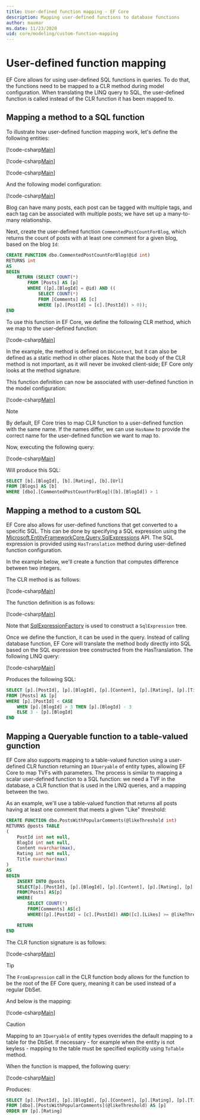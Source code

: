 ```yaml
---
title: User-defined function mapping - EF Core
description: Mapping user-defined functions to database functions
author: maumar
ms.date: 11/23/2020
uid: core/modeling/custom-function-mapping
---
```

# User-defined function mapping

EF Core allows for using user-defined SQL functions in queries. To do that, the functions need to be mapped to a CLR method during model configuration. When translating the LINQ query to SQL, the user-defined function is called instead of the CLR function it has been mapped to.

## Mapping a method to a SQL function

To illustrate how user-defined function mapping work, let's define the following entities:

[!code-csharp[Main](../../../samples/core/Querying/UserDefinedFunctionMapping/Model.cs#BlogEntity)]

[!code-csharp[Main](../../../samples/core/Querying/UserDefinedFunctionMapping/Model.cs#PostEntity)]

[!code-csharp[Main](../../../samples/core/Querying/UserDefinedFunctionMapping/Model.cs#CommentEntity)]

And the following model configuration:

[!code-csharp[Main](../../../samples/core/Querying/UserDefinedFunctionMapping/Model.cs#EntityConfiguration)]

Blog can have many posts, each post can be tagged with multiple tags, and each tag can be associated with multiple posts; we have set up a many-to-many relationship.

Next, create the user-defined function `CommentedPostCountForBlog`, which returns the count of posts with at least one comment for a given blog, based on the blog `Id`:

```sql
CREATE FUNCTION dbo.CommentedPostCountForBlog(@id int)
RETURNS int
AS
BEGIN
    RETURN (SELECT COUNT(*)
        FROM [Posts] AS [p]
        WHERE ([p].[BlogId] = @id) AND ((
            SELECT COUNT(*)
            FROM [Comments] AS [c]
            WHERE [p].[PostId] = [c].[PostId]) > 0));
END
```

To use this function in EF Core, we define the following CLR method, which we map to the user-defined function:

[!code-csharp[Main](../../../samples/core/Querying/UserDefinedFunctionMapping/Model.cs#BasicFunctionDefinition)]

In the example, the method is defined on `DbContext`, but it can also be defined as a static method in other places. Note that the body of the CLR method is not important, as it will never be invoked client-side; EF Core only looks at the method signature.

This function definition can now be associated with user-defined function in the model configuration:

[!code-csharp[Main](../../../samples/core/Querying/UserDefinedFunctionMapping/Model.cs#BasicFunctionConfiguration)]

> [!NOTE]
> By default, EF Core tries to map CLR function to a user-defined function with the same name. If the names differ, we can use `HasName` to provide the correct name for the user-defined function we want to map to.

Now, executing the following query:

[!code-csharp[Main](../../../samples/core/Querying/UserDefinedFunctionMapping/Program.cs#BasicQuery)]

Will produce this SQL:

```sql
SELECT [b].[BlogId], [b].[Rating], [b].[Url]
FROM [Blogs] AS [b]
WHERE [dbo].[CommentedPostCountForBlog]([b].[BlogId]) > 1
```

## Mapping a method to a custom SQL

EF Core also allows for user-defined functions that get converted to a specific SQL. This can be done by specifying a SQL expression using the [Microsoft.EntityFrameworkCore.Query.SqlExpressions](/dotnet/api/microsoft.entityframeworkcore.query.sqlexpressions) API. The SQL expression is provided using `HasTranslation` method during user-defined function configuration.

In the example below, we'll create a function that computes difference between two integers.

The CLR method is as follows:

[!code-csharp[Main](../../../samples/core/Querying/UserDefinedFunctionMapping/Model.cs#HasTranslationFunctionDefinition)]

The function definition is as follows:

[!code-csharp[Main](../../../samples/core/Querying/UserDefinedFunctionMapping/Model.cs#HasTranslationFunctionConfiguration)]

Note that [SqlExpressionFactory](/dotnet/api/microsoft.entityframeworkcore.query.sqlexpressionfactory) is used to construct a `SqlExpression` tree.

Once we define the function, it can be used in the query. Instead of calling database function, EF Core will translate the method body directly into SQL based on the SQL expression tree constructed from the HasTranslation. The following LINQ query:

[!code-csharp[Main](../../../samples/core/Querying/UserDefinedFunctionMapping/Program.cs#HasTranslationQuery)]

Produces the following SQL:

```sql
SELECT [p].[PostId], [p].[BlogId], [p].[Content], [p].[Rating], [p].[Title]
FROM [Posts] AS [p]
WHERE [p].[PostId] < CASE
    WHEN [p].[BlogId] > 3 THEN [p].[BlogId] - 3
    ELSE 3 - [p].[BlogId]
END
```

## Mapping a Queryable function to a table-valued gunction

EF Core also supports mapping to a table-valued function using a user-defined CLR function returning an `IQueryable` of entity types, allowing EF Core to map TVFs with parameters. The process is similar to mapping a scalar user-defined function to a SQL function: we need a TVF in the database, a CLR function that is used in the LINQ queries, and a mapping between the two.

As an example, we'll use a table-valued function that returns all posts having at least one comment that meets a given "Like" threshold:

```sql
CREATE FUNCTION dbo.PostsWithPopularComments(@likeThreshold int)
RETURNS @posts TABLE
(
    PostId int not null,
    BlogId int not null,
    Content nvarchar(max),
    Rating int not null,
    Title nvarchar(max)
)
AS
BEGIN
    INSERT INTO @posts
    SELECT[p].[PostId], [p].[BlogId], [p].[Content], [p].[Rating], [p].[Title]
    FROM[Posts] AS[p]
    WHERE(
        SELECT COUNT(*)
        FROM[Comments] AS[c]
        WHERE([p].[PostId] = [c].[PostId]) AND([c].[Likes] >= @likeThreshold)) > 0

    RETURN
END
```

The CLR function signature is as follows:

[!code-csharp[Main](../../../samples/core/Querying/UserDefinedFunctionMapping/Model.cs#QueryableFunctionDefinition)]

> [!TIP]
> The `FromExpression` call in the CLR function body allows for the function to be the root of the EF Core query, meaning it can be used instead of a regular DbSet.

And below is the mapping:

[!code-csharp[Main](../../../samples/core/Querying/UserDefinedFunctionMapping/Model.cs#QueryableFunctionConfigurationHasDbFunction)]

> [!CAUTION]
> Mapping to an `IQueryable` of entity types overrides the default mapping to a table for the DbSet. If necessary - for example when the entity is not keyless - mapping to the table must be specified explicitly using `ToTable` method.

When the function is mapped, the following query:

[!code-csharp[Main](../../../samples/core/Querying/UserDefinedFunctionMapping/Program.cs#TableValuedFunctionQuery)]

Produces:

```sql
SELECT [p].[PostId], [p].[BlogId], [p].[Content], [p].[Rating], [p].[Title]
FROM [dbo].[PostsWithPopularComments](@likeThreshold) AS [p]
ORDER BY [p].[Rating]
```
